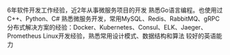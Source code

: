 6年软件开发工作经验，近2年从事微服务项目的开发
熟悉Go语言编程。也使用过C++、Python、C#
熟悉微服务开发，常用MySQL、Redis、RabbitMQ、gRPC
分布式解决方案的经验：Docker、Kubernetes、Consul、ELK、Jaeger、Prometheus
Linux开发经验，熟悉常用设计模式、数据结构和算法
较好的英语能力